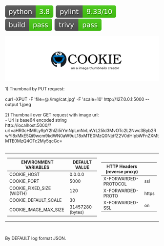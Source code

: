 <p><img src="https://raw.githubusercontent.com/darzanebor/cookie/master/img/pylint0.svg" title="pylint"></a>&nbsp;&nbsp;<img src="https://raw.githubusercontent.com/darzanebor/cookie/master/img/pylint1.svg" title="pylint"></a>&nbsp;&nbsp;<img src="https://raw.githubusercontent.com/darzanebor/cookie/master/img/pylint2.svg" title="pylint"></a>&nbsp;&nbsp;<img src="https://raw.githubusercontent.com/darzanebor/cookie/master/img/pylint3.svg" title="pylint"></a>
</p>
<p align="center"><a href='https://github.com/darzanebor/cookie'><img src="https://raw.githubusercontent.com/darzanebor/cookie/master/img/logo.png" title="COOKIE"></a></p>
1) Thumbnail by PUT request:<br/><br/>
  curl -XPUT -F 'file=@./img/cat.jpg' -F 'scale=10' http://127.0.0.1:5000 --output 1.jpeg<br/><br/>
2) Thumbnail over GET request with image url:<br/>
- Url is base64 encoded string<br/>
    http://localhost:5000/?url=aHR0cHM6Ly9pY2hlZi5iYmNpLmNvLnVrL25ld3MvOTc2L2Nwc3Byb2RwYi8xMkE5Qi9wcm9kdWN0aW9uL18xMTE0MzQ0NjdfZ2V0dHlpbWFnZXMtMTE0MzQ4OTc2My5qcGc=<br/><br/>

<div align=center> 
<table border="0" cellpadding="0" cellspacing="0" border-collapse="collapse">
<tbody>
<tr>
<td>
  
| ENVIRONMENT VARIABLES | DEFAULT VALUE |
| ------------- | ------------- |
| COOKIE_HOST | 0.0.0.0 |
| COOKIE_PORT | 5000 |
| COOKIE_FIXED_SIZE (WIDTH)| 120 |
| COOKIE_DEFAULT_SCALE | 30 |
| COOKIE_IMAGE_MAX_SIZE | 31457280 (bytes) |
</td>
<td>
  
| HTTP Headers (reverse proxy) ||
| ------------- | ------------- |
| X-FORWARDED-PROTOCOL | ssl |
| X-FORWARDED-PROTO | https |
| X-FORWARDED-SSL | on |

</td>
</tr>
</tbody>
</table>
<p>&nbsp;</p>
</div>

By DEFAULT log format JSON.
